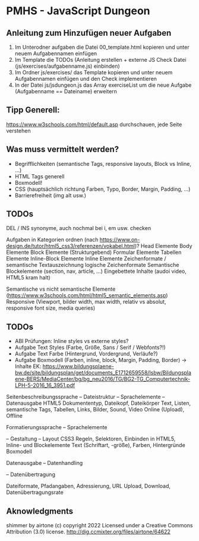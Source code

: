# PMHS - JavaScript Dungeon

## Anleitung zum Hinzufügen neuer Aufgaben
1. Im Unterodner aufgaben die Datei 00_template.html kopieren und unter neuem Aufgabennamen einfügen
2. Im Template die TODOs (Anleitung erstellen + externe JS Check Datei (js/exercises/aufgabenname.js) einbinden)
3. Im Ordner js/exercises/ das Template kopieren und unter neuem Aufgabennamen einfügen und den Check implementieren
4. In der Datei js/jsdungeon.js das Array exerciseList um die neue Aufgabe (Aufgabenname == Dateiname) erweitern

## Tipp Generell:
https://www.w3schools.com/html/default.asp durchschauen, jede Seite verstehen

## Was muss vermittelt werden?
- Begrifflichkeiten (semantische Tags, responsive layouts, Block vs Inline, ...)
- HTML Tags generell
- Boxmodell!
- CSS (hauptsächlich richtung Farben, Typo, Border, Margin, Padding, ...)
- Barrierefreiheit (img alt usw.)
## TODOs
DEL / INS synonyme, auch nochmal bei i, em usw. checken


Aufgaben in Kategorien ordnen (nach https://www.on-design.de/tutor/html5_css3/referenzen/vokabel.html)? Head Elemente
Body Elemente
Block Elemente (Strukturgebend)
Formular Elemente
Tabellen Elemente
Inline-Block Elemente
Inline Elemente
Zeichenformate / semantische Textauszeichnung
logische Zeichenformate
Semantische Blockelemente (section, nav, article, ...)
Eingebettete Inhalte (audoi video, HTML5 kram halt)

Semantische vs nicht semantische Elemente (https://www.w3schools.com/html/html5_semantic_elements.asp)
Responsive (Viewport, bilder width, max width, relativ vs absolut, responsive font size, media queries)
## TODOs
- ABI Prüfungen: Inline styles vs externe styles?
- Aufgabe Text Styles (Farbe, Größe, Sans / Serif / Webfonts?!)
- Aufgabe Text Farbe (Hintergrund, Vordergrund, Verläufe?)
- Aufgabe Boxmodell (Farben, inline, block, Margin, Padding, Border)
->
Inhalte EK: https://www.bildungsplaene-bw.de/site/bildungsplan/get/documents_E1712659558/lsbw/Bildungsplaene-BERS/MediaCenter/bg/bg_neu2016/TG/BG2-TG_Computertechnik-LPH-5-2016_16_3951.pdf

Seitenbeschreibungssprache 
– Dateistruktur 
– Sprachelemente 
– Datenausgabe 
 HTML5 
Dokumententyp, Dateikopf, Dateikörper 
Text, Listen, semantische Tags, Tabellen, 
Links, Bilder, Sound, Video 
Online (Upload), Offline 
   
Formatierungssprache 
– Sprachelemente 
 
– Gestaltung 
– Layout 
 CSS3 
Regeln, Selektoren, Einbinden in HTML5,  
Inline- und Blockelemente 
Text (Schriftart, -größe), Farben, Hintergründe 
Boxmodell 
   
Datenausgabe 
– Datenhandling 
 
– Datenübertragung 
  
Dateiformate, Pfadangaben, Adressierung, 
URL 
Upload, Download, Datenübertragungsrate 

## Aknowledgments
shimmer by airtone (c) copyright 2022 Licensed under a Creative Commons Attribution (3.0) license. http://dig.ccmixter.org/files/airtone/64622 